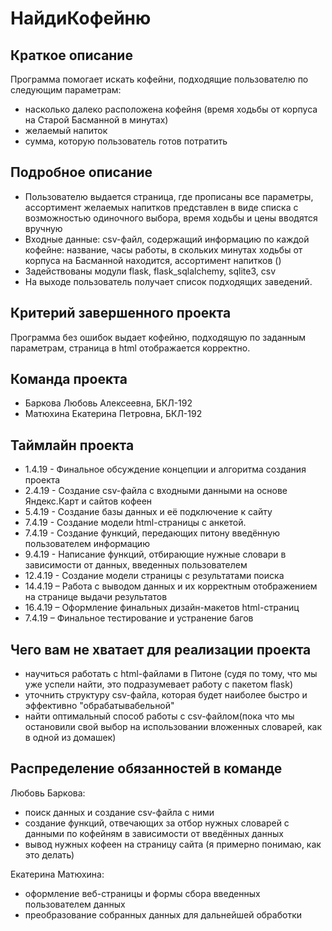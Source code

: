 # НайдиКофейню

## Краткое описание

Программа помогает искать кофейни, подходящие пользователю по следующим параметрам: 
* насколько далеко расположена кофейня (время ходьбы от корпуса на Старой Басманной в минутах)
* желаемый напиток
* сумма, которую пользователь готов потратить 


## Подробное описание

* Пользователю выдается страница, где прописаны все параметры, ассортимент желаемых напитков представлен в виде списка с возможностью одиночного выбора, время ходьбы и цены вводятся вручную
* Входные данные: csv-файл, содержащий информацию по каждой кофейне: название, часы работы, в скольких минутах ходьбы от корпуса на Басманной находится, ассортимент напитков ()
* Задействованы модули flask, flask_sqlalchemy, sqlite3, csv
* На выходе пользователь получает список подходящих заведений.


## Критерий завершенного проекта

Программа без ошибок выдает кофейню, подходящую по заданным параметрам, страница в html отображается корректно.


## Команда проекта

* Баркова Любовь Алексеевна, БКЛ-192
* Матюхина Екатерина Петровна, БКЛ-192


## Таймлайн проекта

* 1.4.19 - Финальное обсуждение концепции и алгоритма создания проекта
* 2.4.19 - Создание csv-файла с входными данными на основе Яндекс.Карт и сайтов кофеен
* 5.4.19 - Создание базы данных и её подключение к сайту
* 7.4.19 - Создание модели html-страницы с анкетой.
* 7.4.19 - Создание функций, передающих питону введённую пользователем информацию
* 9.4.19 - Написание функций, отбирающие нужные словари в зависимости от данных, введенных пользователем
* 12.4.19 - Создание модели страницы с результатами поиска
* 14.4.19 – Работа с выводом данных и их корректным отображением на странице выдачи результатов
* 16.4.19 – Оформление финальных дизайн-макетов html-страниц
* 7.4.19 – Финальное тестирование и устранение багов


## Чего вам не хватает для реализации проекта

* научиться работать с html-файлами в Питоне (судя по тому, что мы уже успели найти, это подразумевает работу с пакетом flask) 
* уточнить структуру csv-файла, которая будет наиболее быстро и эффективно "обрабатывабельной"
* найти оптимальный способ работы с csv-файлом(пока что мы остановили свой выбор на использовании вложенных словарей, как в одной из домашек)


## Распределение обязанностей в команде

Любовь Баркова:
- поиск данных и создание csv-файла с ними
- создание функций, отвечающих за отбор нужных словарей с данными по кофейням в зависимости от введённых данных
- вывод нужных кофеен на страницу сайта (я примерно понимаю, как это делать)

Екатерина Матюхина:
- оформление веб-страницы и формы сбора введенных пользователем данных
- преобразование собранных данных для дальнейшей обработки 
